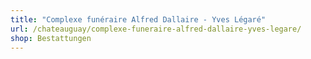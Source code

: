 ```yaml
---
title: "Complexe funéraire Alfred Dallaire - Yves Légaré"
url: /chateauguay/complexe-funeraire-alfred-dallaire-yves-legare/
shop: Bestattungen
---
```


